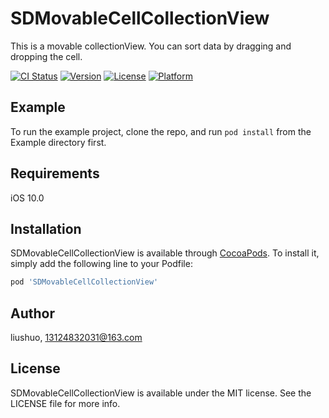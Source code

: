 # SDMovableCellCollectionView

This is a movable collectionView. You can sort data by dragging and dropping the cell.

[![CI Status](https://img.shields.io/travis/liushuo/SDMovableCellCollectionView.svg?style=flat)](https://travis-ci.org/liushuo/SDMovableCellCollectionView)
[![Version](https://img.shields.io/cocoapods/v/SDMovableCellCollectionView.svg?style=flat)](https://cocoapods.org/pods/SDMovableCellCollectionView)
[![License](https://img.shields.io/cocoapods/l/SDMovableCellCollectionView.svg?style=flat)](https://cocoapods.org/pods/SDMovableCellCollectionView)
[![Platform](https://img.shields.io/cocoapods/p/SDMovableCellCollectionView.svg?style=flat)](https://cocoapods.org/pods/SDMovableCellCollectionView)

## Example

To run the example project, clone the repo, and run `pod install` from the Example directory first.

## Requirements

iOS 10.0

## Installation

SDMovableCellCollectionView is available through [CocoaPods](https://cocoapods.org). To install
it, simply add the following line to your Podfile:

```ruby
pod 'SDMovableCellCollectionView'
```

## Author

liushuo, 13124832031@163.com

## License

SDMovableCellCollectionView is available under the MIT license. See the LICENSE file for more info.
